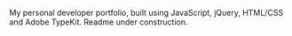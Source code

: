 My personal developer portfolio, built using JavaScript, jQuery, HTML/CSS and Adobe TypeKit. Readme under construction.
